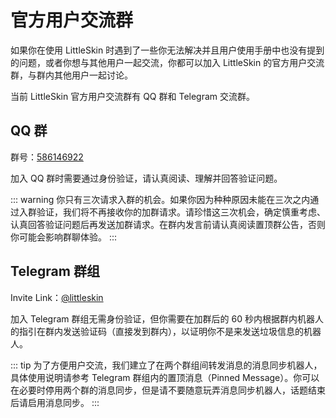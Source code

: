# 官方用户交流群

如果你在使用 LittleSkin 时遇到了一些你无法解决并且用户使用手册中也没有提到的问题，或者你想与其他用户一起交流，你都可以加入 LittleSkin 的官方用户交流群，与群内其他用户一起讨论。

当前 LittleSkin 官方用户交流群有 QQ 群和 Telegram 交流群。

## QQ 群

群号：[586146922](https://jq.qq.com/?_wv=1027&k=5uVljsY)

加入 QQ 群时需要通过身份验证，请认真阅读、理解并回答验证问题。

::: warning
你只有三次请求入群的机会。如果你因为种种原因未能在三次之内通过入群验证，我们将不再接收你的加群请求。请珍惜这三次机会，确定慎重考虑、认真回答验证问题后再发送加群请求。在群内发言前请认真阅读置顶群公告，否则你可能会影响群聊体验。
:::

## Telegram 群组

Invite Link：[@littleskin](https://t.me/littleskin)

加入 Telegram 群组无需身份验证，但你需要在加群后的 60 秒内根据群内机器人的指引在群内发送验证码（直接发到群内），以证明你不是来发送垃圾信息的机器人。

::: tip
为了方便用户交流，我们建立了在两个群组间转发消息的消息同步机器人，具体使用说明请参考 Telegram 群组内的置顶消息（Pinned Message）。你可以在必要时停用两个群的消息同步，但是请不要随意玩弄消息同步机器人，话题结束后请启用消息同步。
:::
